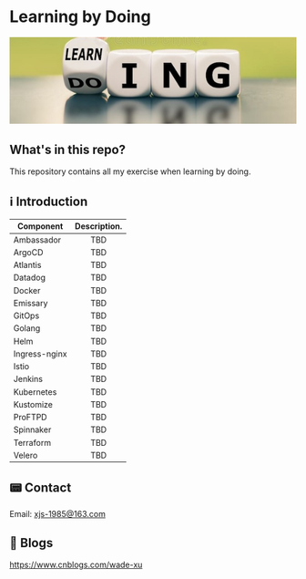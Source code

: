 # Learning by Doing
![alt text.](./Images/learning-doing.jpg "This is a header image.")

## What's in this repo?

This repository contains all my exercise when learning by doing.

## ℹ️ Introduction

| Component       | Description.  |
| -------------   |:-------------:|
| Ambassador      | TBD           |
| ArgoCD          | TBD           |
| Atlantis        | TBD           |
| Datadog         | TBD           |
| Docker          | TBD           |
| Emissary        | TBD           |
| GitOps          | TBD           |
| Golang          | TBD           |
| Helm            | TBD           |
| Ingress-nginx   | TBD           |
| Istio           | TBD           |
| Jenkins         | TBD           |
| Kubernetes      | TBD           |
| Kustomize       | TBD           |
| ProFTPD         | TBD           |
| Spinnaker       | TBD           |
| Terraform       | TBD           |
| Velero          | TBD           |


## 📟 Contact
Email: xjs-1985@163.com

## 📖 Blogs
https://www.cnblogs.com/wade-xu

<br>
